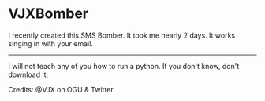 # VJXBomber
I recently created this SMS Bomber. It took me nearly 2 days. It works singing in with your email.

---------------------------------------------------------------------------------------------------------

I will not teach any of you how to run a python. If you don't know, don't download it.


Credits: @VJX on OGU & Twitter
